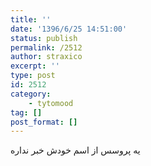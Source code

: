 ```yaml
---
title: ''
date: '1396/6/25 14:51:00'
status: publish
permalink: /2512
author: straxico
excerpt: ''
type: post
id: 2512
category:
    - tytomood
tag: []
post_format: []
---
```

‏یه پروسس از اسم خودش خبر نداره